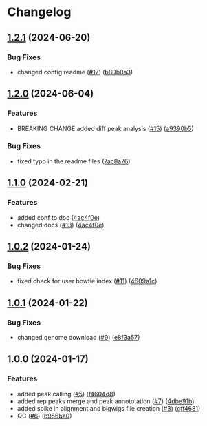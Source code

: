 # Changelog

## [1.2.1](https://github.com/DavideBrex/SpikeFlow/compare/v1.2.0...v1.2.1) (2024-06-20)


### Bug Fixes

* changed config readme ([#17](https://github.com/DavideBrex/SpikeFlow/issues/17)) ([b80b0a3](https://github.com/DavideBrex/SpikeFlow/commit/b80b0a3cc923062dfbd476e501108eddead90d80))

## [1.2.0](https://github.com/DavideBrex/SpikeFlow/compare/v1.1.0...v1.2.0) (2024-06-04)


### Features

* BREAKING CHANGE added diff peak analysis  ([#15](https://github.com/DavideBrex/SpikeFlow/issues/15)) ([a9390b5](https://github.com/DavideBrex/SpikeFlow/commit/a9390b546fc4c87efe6d3f82753417dc1056e74a))


### Bug Fixes

* fixed typo in the readme files ([7ac8a76](https://github.com/DavideBrex/SpikeFlow/commit/7ac8a76c279e3858109cb735e9136b7808a419f5))

## [1.1.0](https://github.com/DavideBrex/SpikeFlow/compare/v1.0.2...v1.1.0) (2024-02-21)


### Features

* added conf to doc ([4ac4f0e](https://github.com/DavideBrex/SpikeFlow/commit/4ac4f0e6fdfacf1237144dea906fd98581fc26ef))
* changed docs ([#13](https://github.com/DavideBrex/SpikeFlow/issues/13)) ([4ac4f0e](https://github.com/DavideBrex/SpikeFlow/commit/4ac4f0e6fdfacf1237144dea906fd98581fc26ef))

## [1.0.2](https://github.com/DavideBrex/SpikeFlow/compare/v1.0.1...v1.0.2) (2024-01-24)


### Bug Fixes

* fixed check for user bowtie index ([#11](https://github.com/DavideBrex/SpikeFlow/issues/11)) ([4609a1c](https://github.com/DavideBrex/SpikeFlow/commit/4609a1c41970cad87b17e5c1519fc540bea8f945))

## [1.0.1](https://github.com/DavideBrex/SpikeFlow/compare/v1.0.0...v1.0.1) (2024-01-22)


### Bug Fixes

* changed  genome download ([#9](https://github.com/DavideBrex/SpikeFlow/issues/9)) ([e8f3a57](https://github.com/DavideBrex/SpikeFlow/commit/e8f3a57c912c71dc665b8737d6e5a043167dc57f))

## 1.0.0 (2024-01-17)


### Features

* added peak calling  ([#5](https://github.com/DavideBrex/SpikeFlow/issues/5)) ([f4604d8](https://github.com/DavideBrex/SpikeFlow/commit/f4604d8c22752cef9879093f539a9bcdcaf166ad))
* added rep peaks merge and peak annototation ([#7](https://github.com/DavideBrex/SpikeFlow/issues/7)) ([4dbe91b](https://github.com/DavideBrex/SpikeFlow/commit/4dbe91bb1a62266ce8b850cf98ce27691b5f310a))
* added spike in alignment and bigwigs file creation ([#3](https://github.com/DavideBrex/SpikeFlow/issues/3)) ([cff4681](https://github.com/DavideBrex/SpikeFlow/commit/cff4681d4363d1a388ab046dd82bf45a815bdfcd))
* QC ([#6](https://github.com/DavideBrex/SpikeFlow/issues/6)) ([b956ba0](https://github.com/DavideBrex/SpikeFlow/commit/b956ba02d2d65932cdb6d51992f071362c74870e))
